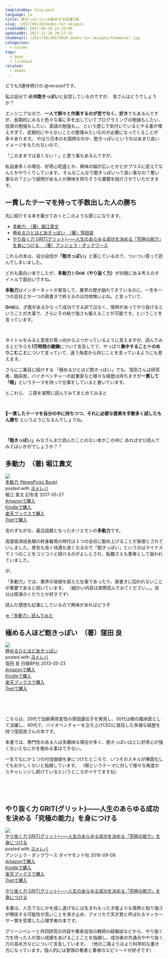 ```yaml
---
templateKey: blog-post
language: ja
title: 飽きっぽい人にお勧めする良書3選
slug: /2017/09/20/books-for-akippoi
createdAt: 2017-09-20 23:29:06
updatedAt: 2017-12-26 20:27:33
thumbnail: /2017/09/20170920_books-for-akippoi/thumbnail.jpg
categories:
  - column
tags:
  - book
  - lifehack
related:
  - dummy
---
```


どうも3連休明けの
@version1です。

私は自分で
結構<strong>飽きっぽい</strong>と自覚しているのですが、
皆さんはどうでしょうか？

エンジニアなので、<strong>一人で黙々と作業するのが苦でなく、好き</strong>でもあるんですが、長期的にみると色々な事に手を出していてプログラミングの勉強もしたい、投資の勉強もしたい、英語の勉強も。。
という感じで気付いているとやる事が増えすぎて、定期的にやらないことの整理みたいなのが必要になってくることが多々あります。
やはり日本のお国柄なのか、飽きっぽいというのはあまり良いイメージをもたれないので、

「このままでは良くない！」と思う事もあるんですが、


私自身多くの場合、好奇心旺盛とか、興味の幅が広いとかとかプラスに捉えてなんとかやりくりしています。
そんなこんなで飽きっぽいって良い事なの？悪い事なの？という疑問がある人が興味を持ちそうな書籍を紹介させていただきます。

<h2 class="chapter">一貫したテーマを持って手数出した人の勝ち</h2>

先に紹介する本を載せておくとこのような感じになります。
<ul>
 	<li><a href="http://amzn.to/2w6ARbX">多動力　（著）堀江貴文</a></li>
 	<li><a href="http://amzn.to/2w7rmcf">極めるひとほどあきっぽい　（著）窪田良</a></li>
 	<li><a href="http://amzn.to/2xi5Inn">やり抜く力 GRIT(グリット)――人生のあらゆる成功を決める「究極の能力」を身につける 　（著）アンジェラ・ダックワース</a></li>
</ul>
これらの本は、自分自信が<strong>「飽きっぽい」</strong>と感じているので、ついつい買って読んでしまいました。


どれも面白い本でしたが、<strong>多動力</strong>と<strong>Grid（やり抜く力）</strong>が対極にある考えのタイトルで面白いですね。

<strong>多動力</strong>はインターネットが普及して、業界の壁が崩れてきているのに、一生を一つの会社とか一つの肩書きで終えるのは勿体無いよね。と言っていて、

<strong>Grid</strong>は、才能があるからって成功できる訳ではなく、情熱があってやり抜けるということが大事で、さらにその粘り強さも鍛えることが可能です。ということを言っています。

&nbsp;

タイトルをみると意見が真っ向からぶつかっているように見えますが、読んでみるとどちらも<strong>1万時間の鍛錬</strong>について言及してて、やっぱり<strong>集中すること</strong>や<strong>のめりこむこと</strong>について言っていて、違う角度から同じことを言っているようにも思えます。

さらに二番目に紹介する
「極めるひとほど飽きっぽい」でも、窪田さんは研究者、臨床医、バイオベンチャーの起業家など様々な経歴は持ちますが<strong>一貫して</strong><strong> 「眼」</strong>というテーマを持って仕事をしていると書いています。

とこれら、
三冊を実際に読んでみてまとめてみると

&nbsp;

<strong>一貫したテーマを自分の中に持ちつつ、それに必要な要素を手数多く試したもん勝ち</strong>
というようになるんでしょうね。

&nbsp;

<strong>「飽きっぽい」</strong>みなさんまだ読んだことのない本がこの中に
あればぜひ読んでみてはいかがでしょうか？？

<h2 class="chapter">多動力　（著) 堀江貴文</h2>
<div class="cstmreba"><div class="booklink-box"><div class="booklink-image"><a href="http://www.amazon.co.jp/exec/obidos/asin/4344031156/llg01-22/" target="_blank" rel="nofollow" ><img src="https://images-fe.ssl-images-amazon.com/images/I/51of-IcKWRL._SL320_.jpg" style="border: none;" /></a></div><div class="booklink-info"><div class="booklink-name"><a href="http://www.amazon.co.jp/exec/obidos/asin/4344031156/llg01-22/" target="_blank" rel="nofollow" >多動力 (NewsPicks Book)</a><div class="booklink-powered-date">posted with <a href="https://yomereba.com" rel="nofollow" target="_blank">ヨメレバ</a></div></div><div class="booklink-detail">堀江 貴文 幻冬舎 2017-05-27    </div><div class="booklink-link2"><div class="shoplinkamazon"><a href="http://www.amazon.co.jp/exec/obidos/asin/4344031156/llg01-22/" target="_blank" rel="nofollow" >Amazonで購入</a></div><div class="shoplinkkindle"><a href="http://www.amazon.co.jp/exec/obidos/ASIN/B072HVZ9RF/llg01-22/" target="_blank" rel="nofollow" >Kindleで購入</a></div><div class="shoplinkrakuten"><a href="https://hb.afl.rakuten.co.jp/hgc/163854b7.d97e8d5b.163854b8.3c41ae34/?pc=http%3A%2F%2Fbooks.rakuten.co.jp%2Frb%2F14918400%2F%3Fscid%3Daf_ich_link_urltxt%26m%3Dhttp%3A%2F%2Fm.rakuten.co.jp%2Fev%2Fbook%2F" target="_blank" rel="nofollow" >楽天ブックスで購入</a></div><div class="shoplinkseven"><a href="https://px.a8.net/svt/ejp?a8mat=2TXHHI+FDP7OQ+2N1Y+BW8O2&a8ejpredirect=http%3A%2F%2F7af-ent.omni7.jp%2Frelay%2Faffiliate%2FentranceProcess.do%3Furl%3Dhttp%253A%252F%252F7net.omni7.jp%252Fsearch%252F%253FsearchKeywordFlg%253D1%2526keyword%253D4-34-403115-9%252520%25257C%2525204-344-03115-9%252520%25257C%2525204-3440-3115-9%252520%25257C%2525204-34403-115-9%252520%25257C%2525204-344031-15-9%252520%25257C%2525204-3440311-5-9" target="_blank" rel="nofollow" >7netで購入</a><img border="0" width="1" height="1" src="https://www17.a8.net/0.gif?a8mat=2TXHHI+FDP7OQ+2N1Y+BW8O2" alt=""></div>            	  	  	  	</div></div><div class="booklink-footer"></div></div></div>


言わずもがな、最近話題となったホリエモンの<strong>多動力</strong>です。

高度経済成長期の終身雇用の時代は１つの会社に勤め上げることが美徳とされていしました。景気も良く待遇も良くなるので「飽きっぽい」というのはマイナスで１つのことをコツコツと続けるのがよしとされ、転職さえも悪者として扱われていました。

が、

「多動力」では、業界の垣根を超えた仕事であったり、肩書きに囚われないことが重要であると説いています。
（細かい内容は実際読んでみてください。。。自分は原液のくだりとか好きです）

読んだ感想も記事にしているので興味があればどうぞ

<a href="https://ver-1-0.net/2017/05/28/tado-ryoku/">=>「多動力」読んでみた</a>

<h2 class="chapter">極める人ほど飽きっぽい　（著）窪田 良</h2>
<div class="cstmreba"><div class="booklink-box"><div class="booklink-image"><a href="http://www.amazon.co.jp/exec/obidos/asin/4822274209/llg01-22/" target="_blank" rel="nofollow" ><img src="https://images-fe.ssl-images-amazon.com/images/I/513Eg1ZIsfL._SL320_.jpg" style="border: none;" /></a></div><div class="booklink-info"><div class="booklink-name"><a href="http://www.amazon.co.jp/exec/obidos/asin/4822274209/llg01-22/" target="_blank" rel="nofollow" >極めるひとほどあきっぽい</a><div class="booklink-powered-date">posted with <a href="https://yomereba.com" rel="nofollow" target="_blank">ヨメレバ</a></div></div><div class="booklink-detail">窪田 良 日経BP社 2013-05-23    </div><div class="booklink-link2"><div class="shoplinkamazon"><a href="http://www.amazon.co.jp/exec/obidos/asin/4822274209/llg01-22/" target="_blank" rel="nofollow" >Amazonで購入</a></div><div class="shoplinkkindle"><a href="http://www.amazon.co.jp/exec/obidos/ASIN/B00F3UTNUK/llg01-22/" target="_blank" rel="nofollow" >Kindleで購入</a></div><div class="shoplinkrakuten"><a href="https://hb.afl.rakuten.co.jp/hgc/163854b7.d97e8d5b.163854b8.3c41ae34/?pc=http%3A%2F%2Fbooks.rakuten.co.jp%2Frb%2F12279899%2F%3Fscid%3Daf_ich_link_urltxt%26m%3Dhttp%3A%2F%2Fm.rakuten.co.jp%2Fev%2Fbook%2F" target="_blank" rel="nofollow" >楽天ブックスで購入</a></div><div class="shoplinkseven"><a href="https://px.a8.net/svt/ejp?a8mat=2TXHHI+FDP7OQ+2N1Y+BW8O2&a8ejpredirect=http%3A%2F%2F7af-ent.omni7.jp%2Frelay%2Faffiliate%2FentranceProcess.do%3Furl%3Dhttp%253A%252F%252F7net.omni7.jp%252Fsearch%252F%253FsearchKeywordFlg%253D1%2526keyword%253D4-82-227420-7%252520%25257C%2525204-822-27420-7%252520%25257C%2525204-8222-7420-7%252520%25257C%2525204-82227-420-7%252520%25257C%2525204-822274-20-7%252520%25257C%2525204-8222742-0-7" target="_blank" rel="nofollow" >7netで購入</a><img border="0" width="1" height="1" src="https://www17.a8.net/0.gif?a8mat=2TXHHI+FDP7OQ+2N1Y+BW8O2" alt=""></div>            	  	  	  	</div></div><div class="booklink-footer"></div></div></div>

&nbsp;

&nbsp;

こちらは、20代で加齢黄斑変性の原因遺伝子を発見し、30代は眼の臨床医として活躍し、40代で、バイオベンチャーを立ち上げCEOに就任した多様な経歴を持つ窪田良さんの本です。

本書では、専門性のある人は多趣味な場合が多く、飽きっぽいほどに好奇心が強くないとなにかを極める事はできない。

一生でなにか１つの付加価値を身につけたところで、いつそのスキルが陳腐化してもおかしくないと指摘しています。
（眼というテーマに対して様々な角度からチャレンジし続けているというところがイケてますね）

&nbsp;

&nbsp;
<h2 class="chapter">やり抜く力 GRIT(グリット)――人生のあらゆる成功を決める「究極の能力」を身につける</h2>
<div class="cstmreba"><div class="booklink-box"><div class="booklink-image"><a href="http://www.amazon.co.jp/exec/obidos/asin/4478064806/llg01-22/" target="_blank" rel="nofollow" ><img src="https://images-fe.ssl-images-amazon.com/images/I/51VtDFjmZdL._SL320_.jpg" style="border: none;" /></a></div><div class="booklink-info"><div class="booklink-name"><a href="http://www.amazon.co.jp/exec/obidos/asin/4478064806/llg01-22/" target="_blank" rel="nofollow" >やり抜く力 GRIT(グリット)――人生のあらゆる成功を決める「究極の能力」を身につける</a><div class="booklink-powered-date">posted with <a href="https://yomereba.com" rel="nofollow" target="_blank">ヨメレバ</a></div></div><div class="booklink-detail">アンジェラ・ダックワース ダイヤモンド社 2016-09-09    </div><div class="booklink-link2"><div class="shoplinkamazon"><a href="http://www.amazon.co.jp/exec/obidos/asin/4478064806/llg01-22/" target="_blank" rel="nofollow" >Amazonで購入</a></div><div class="shoplinkkindle"><a href="http://www.amazon.co.jp/exec/obidos/ASIN/B01LMP9RLY/llg01-22/" target="_blank" rel="nofollow" >Kindleで購入</a></div><div class="shoplinkrakuten"><a href="https://hb.afl.rakuten.co.jp/hgc/163854b7.d97e8d5b.163854b8.3c41ae34/?pc=http%3A%2F%2Fbooks.rakuten.co.jp%2Frb%2F14398454%2F%3Fscid%3Daf_ich_link_urltxt%26m%3Dhttp%3A%2F%2Fm.rakuten.co.jp%2Fev%2Fbook%2F" target="_blank" rel="nofollow" >楽天ブックスで購入</a></div><div class="shoplinkseven"><a href="https://px.a8.net/svt/ejp?a8mat=2TXHHI+FDP7OQ+2N1Y+BW8O2&a8ejpredirect=http%3A%2F%2F7af-ent.omni7.jp%2Frelay%2Faffiliate%2FentranceProcess.do%3Furl%3Dhttp%253A%252F%252F7net.omni7.jp%252Fsearch%252F%253FsearchKeywordFlg%253D1%2526keyword%253D4-47-806480-1%252520%25257C%2525204-478-06480-1%252520%25257C%2525204-4780-6480-1%252520%25257C%2525204-47806-480-1%252520%25257C%2525204-478064-80-1%252520%25257C%2525204-4780648-0-1" target="_blank" rel="nofollow" >7netで購入</a><img border="0" width="1" height="1" src="https://www17.a8.net/0.gif?a8mat=2TXHHI+FDP7OQ+2N1Y+BW8O2" alt=""></div>            	  	  	  	</div></div><div class="booklink-footer"></div></div></div>

<a href="http://amzn.to/2xgN4vO">やり抜く力 GRIT(グリット)――人生のあらゆる成功を決める「究極の能力」を身につける</a>


本書は、人生でなにかを成し遂げるには生まれもった才能よりも情熱と粘り強さが関係する可能性が高いことを突き止め、アメリカで天才賞と呼ばれるマッカーサー賞を受賞した心理学者の本です。

グリーンベレーと共同研究の内容や著者自信の教師の経験談などから、やり抜く力を持った人が良い成績をあげることことを指摘し、成功者の共通点ややり抜く力の高め方などについて言及しています。
（他の二冊よりはより科学的な書き方になっています。個人的には冒頭の著者と著者のエピソードが好きです）

&nbsp;
